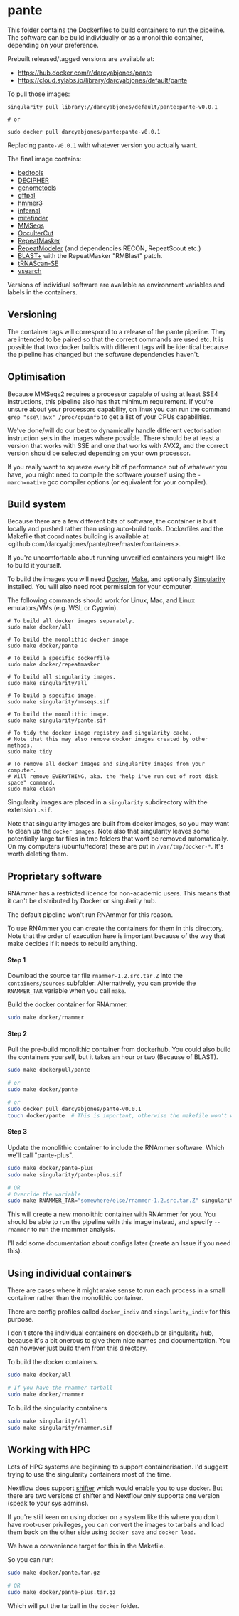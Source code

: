 # pante

This folder contains the Dockerfiles to build containers to run the pipeline.
The software can be build individually or as a monolithic container, depending on your preference.

Prebuilt released/tagged versions are available at:

- https://hub.docker.com/r/darcyabjones/pante
- https://cloud.sylabs.io/library/darcyabjones/default/pante


To pull those images:


```
singularity pull library://darcyabjones/default/pante:pante-v0.0.1

# or

sudo docker pull darcyabjones/pante:pante-v0.0.1
```

Replacing `pante-v0.0.1` with whatever version you actually want.


The final image contains:

- [bedtools](https://bedtools.readthedocs.io)
- [DECIPHER](http://www2.decipher.codes/)
- [genometools](http://genometools.org/)
- [gffpal](https://github.com/darcyabjones/gffpal)
- [hmmer3](http://hmmer.org/)
- [infernal](http://eddylab.org/infernal/)
- [mitefinder](https://github.com/screamer/miteFinder)
- [MMSeqs](https://github.com/soedinglab/MMseqs2)
- [OcculterCut](https://sourceforge.net/projects/occultercut/)
- [RepeatMasker](http://www.repeatmasker.org/RMDownload.html)
- [RepeatModeler](http://www.repeatmasker.org/RepeatModeler/) (and dependencies RECON, RepeatScout etc.)
- [BLAST+](https://blast.ncbi.nlm.nih.gov/Blast.cgi?CMD=Web&PAGE_TYPE=BlastDocs&DOC_TYPE=Download) with the RepeatMasker "RMBlast" patch.
- [tRNAScan-SE](http://lowelab.ucsc.edu/tRNAscan-SE/)
- [vsearch](https://github.com/torognes/vsearch)

Versions of individual software are available as environment variables and labels in the containers.


## Versioning

The container tags will correspond to a release of the pante pipeline.
They are intended to be paired so that the correct commands are used etc.
It is possible that two docker builds with different tags will be identical because the pipeline has changed but the software dependencies haven't.


## Optimisation

Because MMSeqs2 requires a processor capable of using at least SSE4 instructions, this pipeline also has that minimum requirement.
If you're unsure about your processors capability, on linux you can run the command `grep "sse\|avx" /proc/cpuinfo` to get a list of your CPUs capabilities.

We've done/will do our best to dynamically handle different vectorisation instruction sets in the images where possible.
There should be at least a version that works with SSE and one that works with AVX2, and the correct version should be selected depending on your own processor.

If you really want to squeeze every bit of performance out of whatever you have, you might need to compile the software yourself using the `-march=native` gcc compiler options (or equivalent for your compiler).


## Build system

Because there are a few different bits of software, the container is built locally and pushed rather than using auto-build tools.
Dockerfiles and the Makefile that coordinates building is available at <github.com/darcyabjones/pante/tree/master/containers>.

If you're uncomfortable about running unverified containers you might like to build it yourself.


To build the images you will need [Docker](https://docs.docker.com/install/), [Make](https://www.gnu.org/software/make/), and optionally [Singularity](https://sylabs.io/guides/latest/user-guide/) installed.
You will also need root permission for your computer.

The following commands should work for Linux, Mac, and Linux emulators/VMs (e.g. WSL or Cygwin).

```
# To build all docker images separately.
sudo make docker/all

# To build the monolithic docker image
sudo make docker/pante

# To build a specific dockerfile
sudo make docker/repeatmasker

# To build all singularity images.
sudo make singularity/all

# To build a specific image.
sudo make singularity/mmseqs.sif

# To build the monolithic image.
sudo make singularity/pante.sif

# To tidy the docker image registry and singularity cache.
# Note that this may also remove docker images created by other methods.
sudo make tidy

# To remove all docker images and singularity images from your computer.
# Will remove EVERYTHING, aka. the "help i've run out of root disk space" command.
sudo make clean
```

Singularity images are placed in a `singularity` subdirectory with the extension `.sif`.

Note that singularity images are built from docker images, so you may want to clean up the `docker images`.
Note also that singularity leaves some potentially large tar files in tmp folders that wont be removed automatically.
On my computers (ubuntu/fedora) these are put in `/var/tmp/docker-*`.
It's worth deleting them.


## Proprietary software

RNAmmer has a restricted licence for non-academic users.
This means that it can't be distributed by Docker or singularity hub.

The default pipeline won't run RNAmmer for this reason.

To use RNAmmer you can create the containers for them in this directory.
Note that the order of execution here is important because of the way that make
decides if it needs to rebuild anything.


#### Step 1

Download the source tar file `rnammer-1.2.src.tar.Z` into the `containers/sources` subfolder.
Alternatively, you can provide the `RNAMMER_TAR` variable when you call `make`.

Build the docker container for RNAmmer.

```bash
sudo make docker/rnammer
```

#### Step 2

Pull the pre-build monolithic container from dockerhub.
You could also build the containers yourself, but it takes an hour or two (Because of BLAST).

```bash
sudo make dockerpull/pante

# or
sudo make docker/pante

# or
sudo docker pull darcyabjones/pante-v0.0.1
touch docker/pante  # This is important, otherwise the makefile won't work properly.
```

#### Step 3

Update the monolithic container to include the RNAmmer software.
Which we'll call "pante-plus".

```bash
sudo make docker/pante-plus
sudo make singularity/pante-plus.sif

# OR
# Override the variable
sudo make RNAMMER_TAR="somewhere/else/rnammer-1.2.src.tar.Z" singularity/pante-plus.sif
```

This will create a new monolithic container with RNAmmer for you.
You should be able to run the pipeline with this image instead, and specify `--rnammer` to run the rnammer analysis.

I'll add some documentation about configs later (create an Issue if you need this).


## Using individual containers

There are cases where it might make sense to run each process in a small container
rather than the monolithic container.

There are config profiles called `docker_indiv` and `singularity_indiv` for this purpose.

I don't store the individual containers on dockerhub or singularity hub, because it's a bit onerous to give them nice names and documentation.
You can however just build them from this directory.

To build the docker containers.

```bash
sudo make docker/all

# If you have the rnammer tarball
sudo make docker/rnammer
```

To build the singularity containers

```bash
sudo make singularity/all
sudo make singularity/rnammer.sif
```


## Working with HPC

Lots of HPC systems are beginning to support containerisation.
I'd suggest trying to use the singularity containers most of the time.

Nextflow does support [shifter](https://docs.nersc.gov/programming/shifter/overview/) which would enable you to use docker.
But there are two versions of shifter and Nextflow only supports one version (speak to your sys admins).

If you're still keen on using docker on a system like this where you don't have root-user privileges,
you can convert the images to tarballs and load them back on the other side using `docker save` and `docker load`.

We have a convenience target for this in the Makefile.

So you can run:

```bash
sudo make docker/pante.tar.gz

# OR
sudo make docker/pante-plus.tar.gz
```

Which will put the tarball in the `docker` folder.
